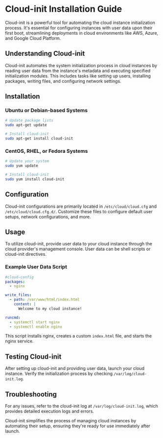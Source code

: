 # Cloud-init Installation Guide

Cloud-init is a powerful tool for automating the cloud instance initialization process. It's essential for configuring instances with user data upon their first boot, streamlining deployments in cloud environments like AWS, Azure, and Google Cloud Platform.

## Understanding Cloud-init

Cloud-init automates the system initialization process in cloud instances by reading user data from the instance's metadata and executing specified initialization modules. This includes tasks like setting up users, installing packages, writing files, and configuring network settings.

## Installation

### Ubuntu or Debian-based Systems

```bash
# Update package lists
sudo apt-get update

# Install cloud-init
sudo apt-get install cloud-init
```

### CentOS, RHEL, or Fedora Systems

```bash
# Update your system
sudo yum update

# Install cloud-init
sudo yum install cloud-init
```

## Configuration

Cloud-init configurations are primarily located in `/etc/cloud/cloud.cfg` and `/etc/cloud/cloud.cfg.d/`. Customize these files to configure default user setups, network configurations, and more.

## Usage

To utilize cloud-init, provide user data to your cloud instance through the cloud provider's management console. User data can be shell scripts or cloud-init directives.

### Example User Data Script

```yaml
#cloud-config
packages:
  - nginx

write_files:
  - path: /var/www/html/index.html
    content: |
      Welcome to my cloud instance!

runcmd:
  - systemctl start nginx
  - systemctl enable nginx
```

This script installs nginx, creates a custom `index.html` file, and starts the nginx service.

## Testing Cloud-init

After setting up cloud-init and providing user data, launch your cloud instance. Verify the initialization process by checking `/var/log/cloud-init.log`.

## Troubleshooting

For any issues, refer to the cloud-init log at `/var/log/cloud-init.log`, which provides detailed execution logs and errors.

Cloud-init simplifies the process of managing cloud instances by automating their setup, ensuring they're ready for use immediately after launch.